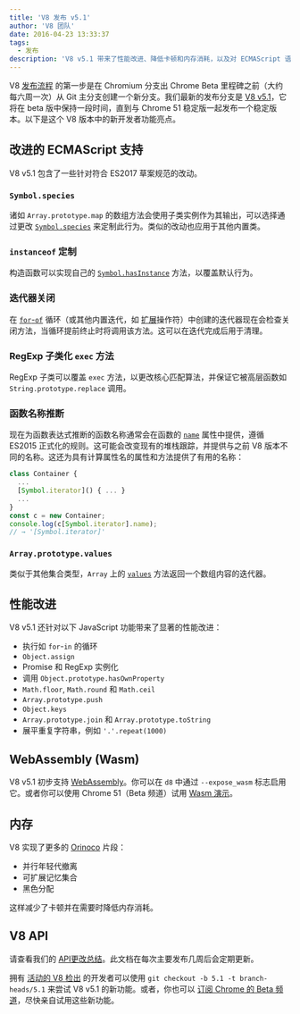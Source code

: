 ```yaml
---
title: 'V8 发布 v5.1'
author: 'V8 团队'
date: 2016-04-23 13:33:37
tags:
  - 发布
description: 'V8 v5.1 带来了性能改进、降低卡顿和内存消耗，以及对 ECMAScript 语言功能的支持增强。'
---
```

V8 [发布流程](/docs/release-process) 的第一步是在 Chromium 分支出 Chrome Beta 里程碑之前（大约每六周一次）从 Git 主分支创建一个新分支。我们最新的发布分支是 [V8 v5.1](https://chromium.googlesource.com/v8/v8.git/+log/branch-heads/5.1)，它将在 beta 版中保持一段时间，直到与 Chrome 51 稳定版一起发布一个稳定版本。以下是这个 V8 版本中的新开发者功能亮点。

<!--truncate-->
## 改进的 ECMAScript 支持

V8 v5.1 包含了一些针对符合 ES2017 草案规范的改动。

### `Symbol.species`

诸如 `Array.prototype.map` 的数组方法会使用子类实例作为其输出，可以选择通过更改 [`Symbol.species`](https://developer.mozilla.org/en-US/docs/Web/JavaScript/Reference/Global_Objects/Symbol/species) 来定制此行为。类似的改动也应用于其他内置类。

### `instanceof` 定制

构造函数可以实现自己的 [`Symbol.hasInstance`](https://developer.mozilla.org/en-US/docs/Web/JavaScript/Reference/Global_Objects/Symbol#Other_symbols) 方法，以覆盖默认行为。

### 迭代器关闭

在 [`for`-`of`](https://developer.mozilla.org/en-US/docs/Web/JavaScript/Reference/Statements/for...of) 循环（或其他内置迭代，如 [扩展](https://developer.mozilla.org/en-US/docs/Web/JavaScript/Reference/Operators/Spread_operator)操作符）中创建的迭代器现在会检查关闭方法，当循环提前终止时将调用该方法。这可以在迭代完成后用于清理。

### RegExp 子类化 `exec` 方法

RegExp 子类可以覆盖 `exec` 方法，以更改核心匹配算法，并保证它被高层函数如 `String.prototype.replace` 调用。

### 函数名称推断

现在为函数表达式推断的函数名称通常会在函数的 [`name`](https://developer.mozilla.org/en-US/docs/Web/JavaScript/Reference/Global_Objects/Function/name) 属性中提供，遵循 ES2015 正式化的规则。这可能会改变现有的堆栈跟踪，并提供与之前 V8 版本不同的名称。这还为具有计算属性名的属性和方法提供了有用的名称：

```js
class Container {
  ...
  [Symbol.iterator]() { ... }
  ...
}
const c = new Container;
console.log(c[Symbol.iterator].name);
// → '[Symbol.iterator]'
```

### `Array.prototype.values`

类似于其他集合类型，`Array` 上的 [`values`](https://developer.mozilla.org/en-US/docs/Web/JavaScript/Reference/Global_Objects/Array/values) 方法返回一个数组内容的迭代器。

## 性能改进

V8 v5.1 还针对以下 JavaScript 功能带来了显著的性能改进：

- 执行如 `for`-`in` 的循环
- `Object.assign`
- Promise 和 RegExp 实例化
- 调用 `Object.prototype.hasOwnProperty`
- `Math.floor`, `Math.round` 和 `Math.ceil`
- `Array.prototype.push`
- `Object.keys`
- `Array.prototype.join` 和 `Array.prototype.toString`
- 展平重复字符串，例如 `'.'.repeat(1000)`

## WebAssembly (Wasm)

V8 v5.1 初步支持 [WebAssembly](/blog/webassembly-experimental)。你可以在 `d8` 中通过 `--expose_wasm` 标志启用它。或者你可以使用 Chrome 51（Beta 频道）试用 [Wasm 演示](https://webassembly.github.io/demo/)。

## 内存

V8 实现了更多的 [Orinoco](/blog/orinoco) 片段：

- 并行年轻代撤离
- 可扩展记忆集合
- 黑色分配

这样减少了卡顿并在需要时降低内存消耗。

## V8 API

请查看我们的 [API更改总结](https://bit.ly/v8-api-changes)。此文档在每次主要发布几周后会定期更新。

拥有 [活动的 V8 检出](https://v8.dev/docs/source-code#using-git) 的开发者可以使用 `git checkout -b 5.1 -t branch-heads/5.1` 来尝试 V8 v5.1 的新功能。或者，你也可以 [订阅 Chrome 的 Beta 频道](https://www.google.com/chrome/browser/beta.html)，尽快亲自试用这些新功能。

